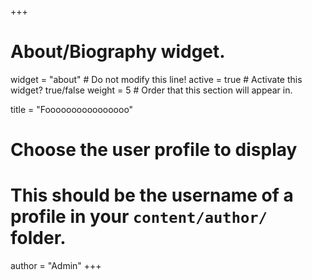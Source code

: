 +++
# About/Biography widget.
widget = "about"  # Do not modify this line!
active = true  # Activate this widget? true/false
weight = 5  # Order that this section will appear in.

title = "Foooooooooooooooo"

# Choose the user profile to display
# This should be the username of a profile in your `content/author/` folder.
author = "Admin"
+++
